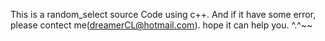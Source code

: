 This is a random_select  source Code using c++.
And if it have some error, please contect me(dreamerCL@hotmail.com).
hope it can help you. ^.^~~
